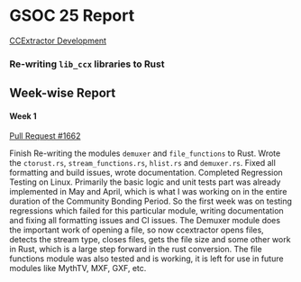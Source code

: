 # GSOC 25 Report
[CCExtractor Development](https://summerofcode.withgoogle.com/programs/2025/organizations/ccextractor-development)
### Re-writing `lib_ccx` libraries to Rust

## Week-wise Report
#### Week 1
[Pull Request #1662](https://github.com/CCExtractor/ccextractor/pull/1662)

Finish Re-writing the modules `demuxer` and `file_functions` to Rust. Wrote the `ctorust.rs`, `stream_functions.rs`, `hlist.rs` and `demuxer.rs`. Fixed all formatting and build issues, wrote documentation. Completed Regression Testing on Linux.
Primarily the basic logic and unit tests part was already implemented in May and April, which is what I was working on in the entire duration of the Community Bonding Period. So the first week was on testing regressions which failed for this particular module, writing documentation and fixing all formatting issues and CI issues.
The Demuxer module does the important work of opening a file, so now ccextractor opens files, detects the stream type, closes files, gets the file size and some other work in Rust, which is a large step forward in the rust conversion.
The file functions module was also tested and is working, it is left for use in future modules like MythTV, MXF, GXF, etc.
